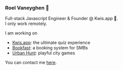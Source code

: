 ### Roel Vaneyghen 👋

Full-stack Javascript Engineer & Founder @ Kwis.app 🎉.  
I only work remotely.

I am working on
- [Kwis.app](https://kwis.app/): the ultimate quiz experience
- [Bookfast](https://bookfast.me/): a booking system for SMBs
- [Urban Hunt](https://urbanhunt.be/): playful city games

You can contact me [here](https://vaneyghen.be/).
